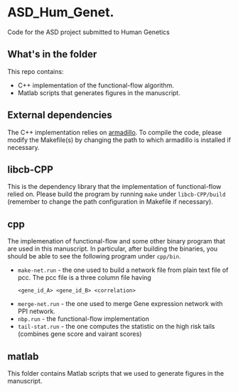 # ASD_Hum_Genet.
Code for the ASD project submitted to Human Genetics

## What's in the folder

This repo contains:
* C++ implementation of the functional-flow algorithm.
* Matlab scripts that generates figures in the manuscript.

## External dependencies

The C++ implementation relies on [armadillo](http://arma.sourceforge.net).
To compile the code, please modify the Makefile(s) by changing the path to which armadillo is installed if necessary.

## libcb-CPP

This is the dependency library that the implementation of functional-flow relied on. Please build the program by running `make` under `libcb-CPP/build` (remember to change the path configuration in Makefile if necessary).

## cpp

The implemenation of functional-flow and some other binary program that are used in this manuscript.
In particular, after building the binaries, you should be able to see the following program under `cpp/bin`.

* `make-net.run` - the one used to build a network file from plain text file of pcc. The pcc file is a three column file having
  ```
  <gene_id_A> <gene_id_B> <correlation>
  ```
* `merge-net.run` - the one used to merge Gene expression network with PPI network.
* `nbp.run` - the functional-flow implementation
* `tail-stat.run` - the one computes the statistic on the high risk tails (combines gene score and vairant scores)

## matlab

This folder contains Matlab scripts that we used to generate figures in the manuscript.